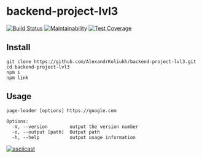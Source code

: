 # backend-project-lvl3
[![Build Status](https://travis-ci.com/AlexandrKoliukh/backend-project-lvl3.svg?branch=master)](https://travis-ci.com/AlexandrKoliukh/backend-project-lvl3)
[![Maintainability](https://api.codeclimate.com/v1/badges/c06519b1cd473441b9ff/maintainability)](https://codeclimate.com/github/AlexandrKoliukh/backend-project-lvl3/maintainability)
[![Test Coverage](https://api.codeclimate.com/v1/badges/c06519b1cd473441b9ff/test_coverage)](https://codeclimate.com/github/AlexandrKoliukh/backend-project-lvl3/test_coverage)


## Install
    git clone https://github.com/AlexandrKoliukh/backend-project-lvl3.git
    cd backend-project-lvl3
    npm i
    npm link

## Usage

    page-loader [options] https://google.com

    Options:
      -V, --version        output the version number
      -o, --output [path]  Output path
      -h, --help           output usage information

[![asciicast](https://asciinema.org/a/xttvjwCBIbO7Xh1dhtHXd8JPU.svg)](https://asciinema.org/a/xttvjwCBIbO7Xh1dhtHXd8JPU)
